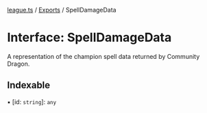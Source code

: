 [league.ts](../README.md) / [Exports](../modules.md) / SpellDamageData

# Interface: SpellDamageData

A representation of the champion spell data returned by Community Dragon.

## Indexable

▪ [id: `string`]: `any`
